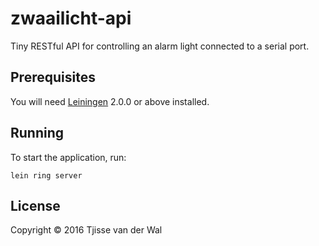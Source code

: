 # zwaailicht-api

Tiny RESTful API for controlling an alarm light connected to a serial port.

## Prerequisites

You will need [Leiningen][] 2.0.0 or above installed.

[leiningen]: https://github.com/technomancy/leiningen

## Running

To start the application, run:

    lein ring server

## License

Copyright © 2016 Tjisse van der Wal
